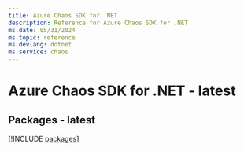 ```yaml
---
title: Azure Chaos SDK for .NET
description: Reference for Azure Chaos SDK for .NET
ms.date: 05/31/2024
ms.topic: reference
ms.devlang: dotnet
ms.service: chaos
---
```

# Azure Chaos SDK for .NET - latest
## Packages - latest
[!INCLUDE [packages](chaos-index.md)]